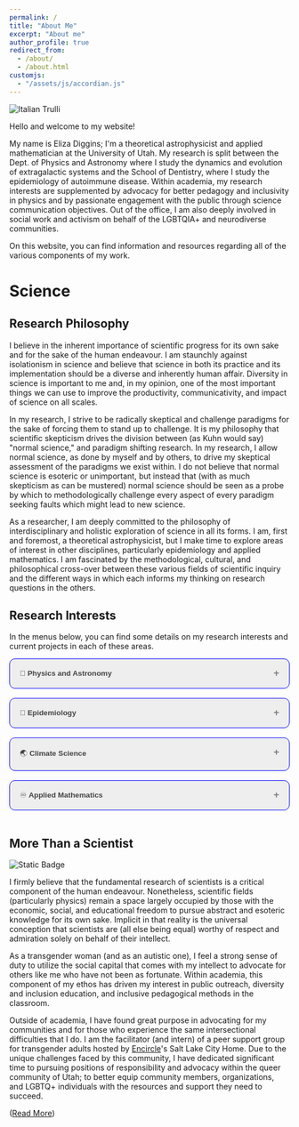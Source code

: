 ```yaml
---
permalink: /
title: "About Me"
excerpt: "About me"
author_profile: true
redirect_from: 
  - /about/
  - /about.html
customjs:
  - "/assets/js/accordian.js"
---
```


<style>
.accordion {
  background-color: #eee;
  border-radius: 10px;
  color: #444;
  cursor: pointer;
  padding: 18px;
  width: 100%;
  text-align: left;
  border: 1px solid blue;
  outline: none;
  transition: 0.4s;
}

/* Add a background color to the button if it is clicked on (add the .active class with JS), and when you move the mouse over it (hover) */
.active, .accordion:hover {
  background-color: #ccc;
}

/* Style the accordion panel. Note: hidden by default */
.panel {
  padding: 0 18px;
  background-color: white;
  max-height: 0px;
  overflow: hidden;
  transition: max-height 0.2s ease-out;
}
.accordion:after {
  content: '\02795'; /* Unicode character for "plus" sign (+) */
  font-size: 13px;
  color: #777;
  float: right;
  margin-left: 5px;
}

.active:after {
  content: "\2796"; /* Unicode character for "minus" sign (-) */
}
</style>

<img src="/files/Trish%20Griffee%20Photography-7325.jpg" alt="Italian Trulli">

<p>Hello and welcome to my website!</p>
   
<p>
My name is Eliza Diggins; I'm a theoretical astrophysicist and applied mathematician at the University of Utah. My research 
is split between the Dept. of Physics and Astronomy where I study the dynamics and evolution of extragalactic systems 
and the School of Dentistry, where I study the epidemiology of autoimmune disease. Within academia, my research interests
are supplemented by advocacy for better pedagogy and inclusivity in physics and by passionate engagement with the public through 
science communication objectives. Out of the office, I am also deeply
involved in social work and activism on behalf of the LGBTQIA+ and neurodiverse communities. 
</p>
<p>
On this website, you can find information and resources regarding all of the various components of my work.</p>


Science
=======


Research Philosophy
-------------------

I believe in the inherent importance of scientific progress for its own sake and for the sake of the human endeavour. I am staunchly against
isolationism in science and believe that science in both its practice and its implementation should be a diverse and inherently human affair. 
Diversity in science is important to me and, in my opinion, one of the most important things we can use to improve the productivity, communicativity, and impact of
science on all scales. 

In my research, I strive to be radically skeptical and challenge paradigms for the sake of forcing them to stand up to challenge. It is my philosophy that
scientific skepticism drives the division between (as Kuhn would say) "normal science," and paradigm shifting research. In my research, I allow normal science, as done by myself and by others, to
drive my skeptical assessment of the paradigms we exist within. I do not believe that normal science is esoteric or unimportant, but instead that (with as much 
skepticism as can be mustered) normal science should be seen as a probe by which to methodologically challenge every aspect of every paradigm seeking faults which might lead to
new science.

As a researcher, I am deeply committed to the philosophy of interdisciplinary and holistic exploration of science in all its
forms. I am, first and foremost, a theoretical astrophysicist, but I make time to explore areas of interest in other disciplines, particularly
epidemiology and applied mathematics. I am fascinated by the methodological, cultural, and philosophical cross-over between
these various fields of scientific inquiry and the different ways in which each informs my thinking on research questions in the others.

Research Interests
------------------

In the menus below, you can find some details on my research interests and current projects in each of these areas.

<div>
<button class="accordion"><b> &#128301; Physics and Astronomy</b></button>
<div class="panel">
<p>My research interests in physics focus on the nature of extragalactic phenomena and how they inform our understanding of
more fundamental physical truths. I'm particularly interested in the nature of gravity, dark matter, dark energy, and the cosmological history
of our universe. I believe that our understanding of each of these phenomena is incomplete and that one of the next frontiers in physics could occur 
due to a paradigm shift in the way we understand the dynamics of our universe.</p> 
<p>
Right now, my research largely focuses on galaxy clusters and their role in shaping our understanding of the universe. Galaxy clusters are
the largest relaxed structures in the universe and can tell us a lot about the nature of dark matter, gravity, and cosmology. Unfortunately, these
structures are not as well understood as we would like and many of the micro-physical processes underlying the hot, X-ray emitting gas in these systems
are incompletely described leading to systemic issues in our use of these systems for cosmology. My core focus is two-fold. Firstly, what are the 
relevant physical constraints on these systems? How does the plasma physics of the gaseous component drive phenomena? How can we better model these processes
to constrain our observational measurements? Secondly, how can galaxy clusters instruct us in the nature of gravity? Are they entirely self-consistent with General Relativity?
Modified gravity theories are known to break down in galaxy cluster regimes... Why does this happen? What can that tell us about the underlying nature of the universe?
</p>
<p>
To pursue this research, I work as a member of the <a href="https://www.astro.utah.edu/~wik/">X-ray Astrophysics group at the University of Utah</a> (led by Dr. Daniel R. Wik). I focus on analytic, semi-analytic, and numerical
models of phenomena in galaxy clusters in both standard gravitational paradigms and in modified paradigms. In my role as a theorist, I have spend considerable
time in recent years using the unique dynamics of galaxy clusters to constrain theories of modified gravity; however, most recently, my attention
has shifted somewhat to the unique micro-processes that influence the intra-cluster gas dynamics of these systems. Much of this work relies
on numerical simulations (both my own and those from the wider community like the Illustris-TNG Simulations). I am also involved
in the eROSITA all-sky survey mission and have developed software for the analysis of sources from that mission.</p>
<h3>
Things I'm Thinking About Right Now
</h3>
<ul>
<li> MOND gravity theories are really successful in galaxies... Why do they suck in galaxy clusters? Why do they succeed in galaxies? </li>
<li> How can we improve the fidelity of our simulations of galaxy clusters to those observed in the real universe? </li>
<li> What drives the cosmological tensions we observe in galaxy clusters? </li>
<li> How does the micro-physics of the ICM (turbulence, viscosity, etc.) impact or theoretical predictions? </li>
<li> How do assumptions used in the analysis process influence bias in hydrostatic mass inference?</li>
</ul>

</div>
</div>
<br>
<div><button class="accordion"> &#129440; <b>Epidemiology</b></button>
<div class="panel">
  <p>As an epidemiologist, I'm most interested in the applications of mathematical modeling to our predictions about emergent pathogens. With the increasing
globalization in various regimes of our daily lives, pathogen emergence and rapid transmission is an ever increasing threat. To confront it, one needs to have a stable
understanding of the underlying dynamics of the threat. Unfortunately, COVID-19 illustrates that we still have a long way to come in this respect.</p>

<p>
At present, I'm working as part of the <a href="https://dentistry.utah.edu/research/labs/weller">Weller Lab</a> at the <a href="https://dentistry.utah.edu/research/labs/weller">University of Utah School of Dentistry</a> to model
emergent, trade-mediated pathogens. These pathogens, which could range from the relatively common <i>Salmonella enteritidis</i> to yet unknown entities of disease, are characterized by their mobility 
in the international food supply. My research interests are largely focused on asking questions regarding the epidemiological consequences of an emergent pathogen with the infectious potential of
a COVID-19 like epidemic. I work on designing mathematical models for the prediction and characterization of these threats as well as building early warning algorithms for these
emergent events. Our lab is uniquely focused on the intersections of healthcare access, infectious disease, and autoimmunity; as such, I am also active
in constructing mathematical models directed and improving our understanding of the interactions between these aspects of our research.
</p>

<p>
In addition to my mathematical role in the lab, I am also the science lead of the Weller Lab Data Science Group. This group is focused
in the use of unparalleled EHR databases to better understand and model the dynamics and relationships between auto-immune disease and
infectious disease.
</p>
<h3>
Things I'm Thinking About Right Now
</h3>
<ul>
<li> Can emergent infectious diseases trigger auto-immune disease during acute infections? </li>
<li> Why are autoimmune diseases predominantly found to affect female patients?</li>
<li> What testing procedures can improve overall patient care for those with rare / stigmatized diseases?</li>
</ul>
</div>
</div>
<br>
<div><button class="accordion"> &#127759; <b>Climate Science</b></button>
<div class="panel">
  <p>As part of my work as an epidemiologist, I am very interested in exploring the role that climate change plays in the 
behavior of pathogens and the epidemics that they cause. The global impacts of climate change are extremely diverse and play out in many ways
which influence human disease. Food scarcity weakens immune response in those suffering from it and drives mass migration which is tied to epidemic outbreaks. Drought conditions
drive increased pathogen susceptibility in plants, which threatens our food supplies. All of these issues and others are the focus of my interests in climate science.
</p>
Currently, my work is focused on the way that drought induced pathogen susceptibility in plants underpinning our food supply can drive epidemic emergence and threaten
that food supply. I have been honored to engage in this research field as <a href="https://wilkescenter.utah.edu/">a Wilkes Scholar</a> at the University of Utah.
</div>
</div>
<br>
<div>
<button class="accordion"> &#9854;&#65039; <b>Applied Mathematics</b></button>
<div class="panel">
  <p>Applied mathematics is the backbone of everything I do in both epidemiology and in astrophysics. As such, much of my research in applied math is focused on relatively esoteric
questions regarding my other work. Nonetheless, research in mathematics is one of my favorite activities!</p>
<p>
Recently, I've been most interested in numerical analysis questions. I spend a lot of time characterizing algorithms for generating large scale networks from underlying datasets. In studying epidemiology in
the global food supply, I am required to characterize the underlying network structure which drives that phenomenology.
</p>
<p>
I also spend a lot of time building algorithms for various numerical analysis tasks in astrophysics. Currently, i'm really interested in interpolation methods for 
requiring physical models (say radial profiles of density or mass) to have the correct, physically reasonable, structures. This problem is one which is usually confronted in a case-by-case manner; however,
a more standard algorithm (while not ground breaking) would be extremely helpful in reducing the labor around many tasks of this type.
</p>
</div>
</div>
<br>

More Than a Scientist
---------------------

![Static Badge](https://img.shields.io/badge/Encircle_Utah-Donate-pink?style=for-the-badge&labelColor=lightblue&link=https%3A%2F%2Fencircletogether.org%2Fcommunitycircle)

I firmly believe that the fundamental research of scientists is a critical component of the human endeavour.
Nonetheless, scientific fields (particularly physics) remain a space largely occupied by those with the economic, social, and educational
freedom to pursue abstract and esoteric knowledge for its own sake. Implicit in that reality is the universal conception that scientists are
(all else being equal) worthy of respect and admiration solely on behalf of their intellect. 

As a transgender woman (and as an autistic one), I feel a strong sense of duty to utilize the social capital that comes with 
my intellect to advocate for others like me who have not been as fortunate. Within academia, this component of my ethos has driven
my interest in public outreach, diversity and inclusion education, and inclusive pedagogical methods in the classroom.

Outside of academia, I have found great purpose in advocating for my communities and for those who experience the same intersectional
difficulties that I do. I am the facilitator (and intern) of a peer support group for transgender adults hosted by [Encircle](https://www.encircletogether.org)'s Salt Lake City Home.
Due to the unique challenges faced by this community, I have dedicated significant time to pursuing positions of responsibility and advocacy within the queer
community of Utah; to better equip community members, organizations, and LGBTQ+ individuals with the resources and support they need to succeed.

([Read More](https://eliza-diggins.github.io/service.html))

<script type='text/javascript' src='/assets/js/accordian.js'>

</script>